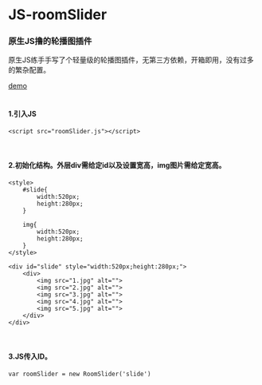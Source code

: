 ﻿# JS-roomSlider
**<h3>原生JS撸的轮播图插件</h3>**


原生JS练手手写了个轻量级的轮播图插件，无第三方依赖，开箱即用，没有过多的繁杂配置。

<a href="https://pkjoebinbin.github.io/JS-roomSlider/index.html">demo</a>
<br/>
<br/>


<h4>1.引入JS</h4>

    <script src="roomSlider.js"></script>
<br/>
<h4>2.初始化结构。外层div需给定id以及设置宽高，img图片需给定宽高。</h4>

    
    <style>
        #slide{
            width:520px;
            height:280px;
        }
        
        img{
            width:520px;
            height:280px;
        }
    </style>
    
    <div id="slide" style="width:520px;height:280px;">
        <div>
            <img src="1.jpg" alt="">
            <img src="2.jpg" alt="">
            <img src="3.jpg" alt="">
            <img src="4.jpg" alt="">
            <img src="5.jpg" alt="">
        </div>
    </div>
<br/>

<h4>3.JS传入ID。</h4>

    var roomSlider = new RoomSlider('slide')
    